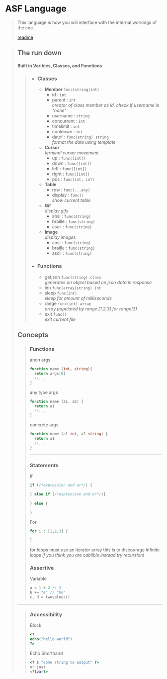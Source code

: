 # ASF Language
> This language is how you will interface with the
> internal workings of the cnc.
>
> [readme](../readme.md)

> ## The run down 
> #### Built in Varibles, Classes, and Functions
> > - ### Classes
> >   - **Member** `func(string|int)`
> >       - id : `int`
> >       - parent : `int` \
*creator of class member as id. check if username is "none"*
> >       - username : `string`
> >       - concurrent : `int`
> >       - timelimit : `int`
> >       - cooldown : `int`
> >       - datef : `func(string) string`\
*format the date using template*
> >   - **Cursor**\
*terminal cursor movement*
> >       - up : `func([int])`
> >       - down : `func([int])`
> >       - left : `func([int])`
> >       - right : `func([int])`
> >       - pos : `func(int, int)`
> >   - **Table**
> >     - row : `func(...any)`
> >     - display : `func()`\
*show current table*
> >   - **Gif** \
*display gifs*
> >     - ansi : `func(string)` 
> >     - braille : `func(string)` 
> >     - ascii : `func(string)` 
> >   - **Image**\
*display images*
> >     - ansi : `func(string)` 
> >     - braille : `func(string)` 
> >     - ascii : `func(string)` 
> > - ### Functions
> >     - getjson `func(string) class`\
 *generates an object based on json data in response*
> >     - len `func(array|string) int` 
> >     - sleep `func(int)`\
*sleep for amount of milliseconds*
> >     - range `func(int) array`\
*array populated by range [1,2,3] for range(3)*
> >     - exit `func()`\
*exit current file*
> ## Concepts
> > ### Functions
> > anon args
> > ```php
> > function name (int, string){
> >   return args[0]
> >   //...
> > }
> > ```
> > any type args
> > ```php
> > function name (a1, a2) {
> >   return a1
> >   //...
> > }
> > ```
> > concrete args
> > ```php
> > function name (a1 int, a2 string) {
> >   return a1
> >   //...
> > }
> > ```
> > ---
> > ### Statements
> > If
> > ```php
> > if (/*expression and or*/) {
> > 
> > } else if (/*expression and or*/){
> >   
> > } else {
> >   
> > }
> > ```
> > For
> > ```php
> > for i : [1,2,3] {
> > 
> > }
> > ```
> > for loops must use an iterator array this is to discourage infinite loops
> > *if you think you are cablible instead try recursion!*
> > ### Assertive
> > Variable
> > ```php
> > a = 1 + 2 // 3
> > b += "e" // "be"
> > c, d = twovalues()
> > ```
> ---
> > ### Accessibility
> > Block
> > ```php
> > <?
> > echo("hello world")
> > ?>
> > ```
> > Echo Shorthand
> > ```php
> > <? $ "some string to output" ?>
> > or just
> > <?$var?>
> > ```
> > 
> > 